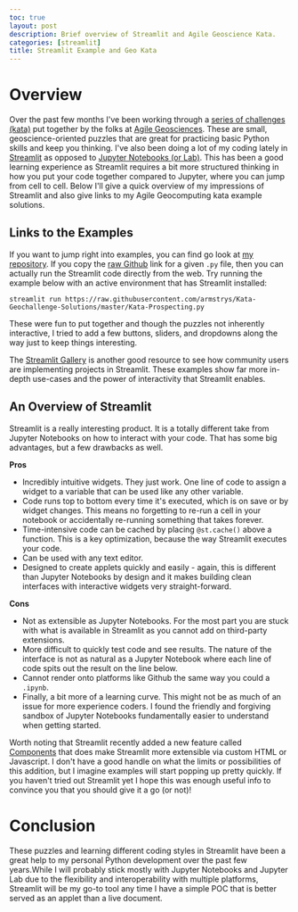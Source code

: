 ```yaml
---
toc: true
layout: post
description: Brief overview of Streamlit and Agile Geoscience Kata.
categories: [streamlit]
title: Streamlit Example and Geo Kata
---
```

# Overview

Over the past few months I've been working through a [series of challenges (kata)](https://agilescientific.com/blog/2020/4/16/geoscientist-challenge-thyself?rq=kata) put together by the folks at [Agile Geosciences](https://agilescientific.com/). These are small, geoscience-oriented puzzles that are great for practicing basic Python skills and keep you thinking. I've also been doing a lot of my coding lately in [Streamlit](https://streamlit.io/) as opposed to [Jupyter Notebooks (or Lab)](https://jupyter.org/). This has been a good learning experience as Streamlit requires a bit more structured thinking in how you put your code together compared to Jupyter, where you can jump from cell to cell. Below I'll give a quick overview of my impressions of Streamlit and also give links to my Agile Geocomputing kata example solutions.

## Links to the Examples

If you want to jump right into examples, you can find go look at [my repository](https://github.com/armstrys/Kata-Geochallenge-Solutions). If you copy the [raw Github](https://help.data.world/hc/en-us/articles/115006300048-GitHub-how-to-find-the-sharable-download-URL-for-files-on-GitHub) link for a given `.py` file, then you can actually run the Streamlit code directly from the web. Try running the example below with an active environment that has Streamlit installed:

```
streamlit run https://raw.githubusercontent.com/armstrys/Kata-Geochallenge-Solutions/master/Kata-Prospecting.py
```

These were fun to put together and though the puzzles not inherently interactive, I tried to add a few buttons, sliders, and dropdowns along the way just to keep things interesting.

The [Streamlit Gallery](https://www.streamlit.io/gallery) is another good resource to see how community users are implementing projects in Streamlit. These examples show far more in-depth use-cases and the power of interactivity that Streamlit enables.

## An Overview of Streamlit

Streamlit is a really interesting product. It is a totally different take from Jupyter Notebooks on how to interact with your code. That has some big advantages, but a few drawbacks as well.

**Pros**

- Incredibly intuitive widgets. They just work. One line of code to assign a widget to a variable that can be used like any other variable.
- Code runs top to bottom every time it's executed, which is on save or by widget changes. This means no forgetting to re-run a cell in your notebook or accidentally re-running something that takes forever.
- Time-intensive code can be cached by placing `@st.cache()` above a function. This is a key optimization, because the way Streamlit executes your code.
- Can be used with any text editor.
- Designed to create applets quickly and easily - again, this is different than Jupyter Notebooks by design and it makes building clean interfaces with interactive widgets very straight-forward.

**Cons**

- Not as extensible as Jupyter Notebooks. For the most part you are stuck with what is available in Streamlit as you cannot add on third-party extensions.
- More difficult to quickly test code and see results. The nature of the interface is not as natural as a Jupyter Notebook where each line of code spits out the result on the line below.
- Cannot render onto platforms like Github the same way you could a `.ipynb`.
- Finally, a bit more of a learning curve. This might not be as much of an issue for more experience coders. I found the friendly and forgiving sandbox of Jupyter Notebooks fundamentally easier to understand when getting started.

Worth noting that Streamlit recently added a new feature called [Components](https://docs.streamlit.io/en/latest/streamlit_components.html) that does make Streamlit more extensible via custom HTML or Javascript. I don't have a good handle on what the limits or possibilities of this addition, but I imagine examples will start popping up pretty quickly. If you haven't tried out Streamlit yet I hope this was enough useful info to convince you that you should give it a go (or not)!

# Conclusion

These puzzles and learning different coding styles in Streamlit have been a great help to my personal Python development over the past few years.While I will probably stick mostly with Jupyter Notebooks and Jupyter Lab due to the flexibility and interoperability with multiple platforms, Streamlit will be my go-to tool any time I have a simple POC that is better served as an applet than a live document.